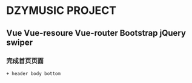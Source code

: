 # DZYMUSIC PROJECT
## Vue Vue-resoure Vue-router Bootstrap jQuery swiper 
### 完成首页页面
	+ header body bottom